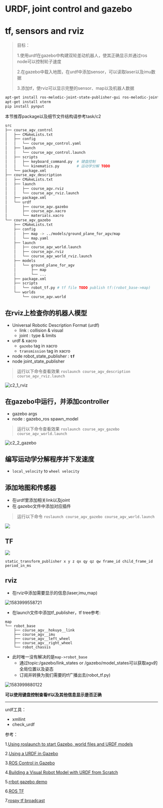 # URDF, joint control and gazebo
# tf, sensors and rviz

>  目标：
>
>  1.使用urdf在gazebo中构建双轮差动机器人，使其正确显示并通过ros node可以控制轮子速度
>
>  2.在gazebo中载入地图，在urdf中添加sensor，可以读取laser以及imu数据
>
>  3.添加tf，使rviz可以显示完整的sensor、map以及机器人数据

```bash
apt-get install ros-melodic-joint-state-publisher-gui ros-melodic-joint-state-controller ros-melodic-controller-manager ros-melodic-gazebo-ros-pkgs ros-melodic-gazebo-ros-control ros-melodic-velocity-controllers ros-melodic-map-server
apt-get install xterm
pip install pynput
```

本节推荐package以及细节文件结构请参考task/c2

```bash
src
├── course_agv_control
│   ├── CMakeLists.txt
│   ├── config
│   │   └── course_agv_control.yaml
│   ├── launch
│   │   └── course_agv_control.launch
│   ├── scripts
│   │   ├── keyboard_command.py  # 键盘控制
│   │   └── kinematics.py        # 运动学分解 TODO
│   └── package.xml
├── course_agv_description
│   ├── CMakeLists.txt
│   ├── launch
│   │   ├── course_agv.rviz
│   │   └── course_agv_rviz.launch
│   ├── package.xml
│   └── urdf
│       ├── course_agv.gazebo
│       ├── course_agv.xacro
│       └── materials.xacro
└── course_agv_gazebo
    ├── CMakeLists.txt
    ├── config
    │   ├── map -> ../models/ground_plane_for_agv/map
    │   └── map.yaml
    ├── launch
    │   ├── course_agv_world.launch
    │   ├── course_agv.rviz
    │   └── course_agv_world_rviz.launch
    ├── models
    │   └── ground_plane_for_agv
    │       ├── map
    │       └── ...
    ├── package.xml
    ├── scripts
    │   └── robot_tf.py # tf file TODO publish tf:(robot_base->map)
    └── worlds
        └── course_agv.world
```



## 在rviz上检查你的机器人模型

* Universal Robotic Description Format (urdf)
  * link : collision & visual
  * joint : type & limits
* urdf & xacro
  * `gazebo` tag in xacro
  * `transmission` tag in xacro
* node robot_state_publisher : **`tf`**
* node joint_state_publisher

> 运行以下命令查看效果
> `roslaunch course_agv_description course_agv_rviz.launch`

![c2_1_rviz](images/c2_1.png)

## 在gazebo中运行，并添加controller

* gazebo args
* node : gazebo_ros spawn_model

> 运行以下命令查看效果
> `roslaunch course_agv_gazebo course_agv_world.launch`

![c2_2_gazebo](images/c2_2.png)

## 编写运动学分解程序并下发速度

* `local_velocity` to `wheel velocity`


## 添加地图和传感器

* 在urdf里添加相关link以及joint
* 在.gazebo文件中添加对应插件

>  运行以下命令
> `roslaunch course_agv_gazebo course_agv_world.launch` 

![](images/c3_1.png)

## TF

![](images/tf_agv.png)

```
static_transform_publisher x y z qx qy qz qw frame_id child_frame_id  period_in_ms
```

## rviz

* 在rviz中添加需要显示的信息(laser,imu,map)

![1583999558721](images/c3_2.png)

* 在launch文件中添加tf_publisher，tf tree参考:

```
map
└── robot_base
    ├── course_agv__hokuyo__link
    ├── course_agv__imu
    ├── course_agv__left_wheel
    ├── course_agv__right_wheel
    └── robot_chassis
```

* 此时唯一没有解决的是`map->robot_base`
  * 通过topic:/gazebo/link_states or /gazebo/model_states可以获取agv的全局位置以及姿态
  * 订阅并转换为我们需要的tf广播出去(robot_tf.py)

![1583999880122](images/c3_9.png)

**可以使用键盘控制查看tf以及其他信息显示是否正确**

---
urdf工具：

- xmllint
- check_urdf

参考：

1.[Using roslaunch to start Gazebo, world files and URDF models](http://gazebosim.org/tutorials?tut=ros_roslaunch&cat=connect_ros)

2.[Using a URDF in Gazebo](http://gazebosim.org/tutorials/?tut=ros_urdf)

3.[ROS Control in Gazebo](http://gazebosim.org/tutorials/?tut=ros_control)

4.[Building a Visual Robot Model with URDF from Scratch](http://wiki.ros.org/urdf/Tutorials/Building%20a%20Visual%20Robot%20Model%20with%20URDF%20from%20Scratch)

5.[rrbot gazebo demo](https://github.com/ros-simulation/gazebo_ros_demos)

6.[ROS TF](http://wiki.ros.org/tf)

7.[rospy tf broadcast](http://wiki.ros.org/tf/Tutorials/Writing%20a%20tf%20broadcaster%20%28Python%29)
